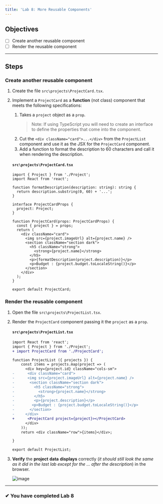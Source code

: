 ```yaml
---
title: 'Lab 8: More Reusable Components'
---
```


## Objectives

- [ ] Create another reusable component
- [ ] Render the reusable component

---

## Steps

### Create another reusable component

1. Create the file `src\projects\ProjectCard.tsx`.
1. Implement a `ProjectCard` as a **function** (not class) component that meets the following specifications:

   1. Takes a `project` object as a `prop`.
      > Note: If using TypeScript you will need to create an interface to define the properties that come into the component.
   1. Cut the `<div className="card">...</div>` from the `ProjectList` component and use it as the JSX for the `ProjectCard` component.
   1. Add a function to format the description to 60 characters and call it when rendering the description.

   #### `src\projects\ProjectCard.tsx`

   ```tsx
   import { Project } from './Project';
   import React from 'react';

   function formatDescription(description: string): string {
     return description.substring(0, 60) + '...';
   }

   interface ProjectCardProps {
     project: Project;
   }

   function ProjectCard(props: ProjectCardProps) {
     const { project } = props;
     return (
       <div className="card">
         <img src={project.imageUrl} alt={project.name} />
         <section className="section dark">
           <h5 className="strong">
             <strong>{project.name}</strong>
           </h5>
           <p>{formatDescription(project.description)}</p>
           <p>Budget : {project.budget.toLocaleString()}</p>
         </section>
       </div>
     );
   }

   export default ProjectCard;
   ```

### Render the reusable component

1. Open the file `src\projects\ProjectList.tsx`.
1. Render the `ProjectCard` component passing it the `project` as a `prop`.

   #### `src\projects\ProjectList.tsx`

   ```diff
   import React from 'react';
   import { Project } from './Project';
   + import ProjectCard from './ProjectCard';

   function ProjectList ({ projects }) {
       const items = projects.map(project => (
         <div key={project.id} className="cols-sm">
   -      <div className="card">
   -      <img src={project.imageUrl} alt={project.name} />
   -       <section className="section dark">
   -         <h5 className="strong">
   -           <strong>{project.name}</strong>
   -         </h5>
   -         <p>{project.description}</p>
   -        <p>Budget : {project.budget.toLocaleString()}</p>
   -       </section>
   -     </div>
   +      <ProjectCard project={project}></ProjectCard>
         </div>
       ));
       return <div className="row">{items}</div>;

   }

   export default ProjectList;
   ```

1. **Verify** the **project** **data** **displays** correctly (_it should still look the same as it did in the last lab except for the ... after the description_) in the browser.

   ![image](https://user-images.githubusercontent.com/1474579/93270134-717a4580-f77e-11ea-95f5-73b8d6a17684.png)

>

---

### &#10004; You have completed Lab 8
